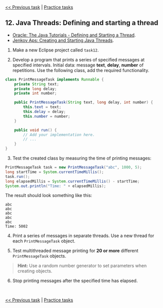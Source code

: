 [<< Previous task](task11.md) | [Practice tasks](readme.md#practice)

<span id="task_12"></span>
## 12. Java Threads: Defining and starting a thread

- [Oracle: The Java Tutorials - Defining and Starting a Thread](https://docs.oracle.com/javase/tutorial/essential/concurrency/runthread.html).
- [Jenkov Aps: Creating and Starting Java Threads](http://tutorials.jenkov.com/java-concurrency/creating-and-starting-threads.html).

1) Make a new Eclipse project called `task12`.

2) Develop a program that prints a series of specified messages at specified intervals. Initial data: message **text**, **delay**, **number** of repetitions. Use the following class, add the required functionality.

```java
class PrintMessageTask implements Runnable {
	private String text;
	private long delay;
	private int number;

	public PrintMessageTask(String text, long delay, int number) {
		this.text = text;
		this.delay = delay;
		this.number = number;
	}

	public void run() {
		// Add your implementation here.
		// ...
	}
}
```

3) Test the created class by measuring the time of printing messages:

```java
PrintMessageTask task = new PrintMessageTask("abc", 1000, 5);
long startTime = System.currentTimeMillis();
task.run();
long elapsedMillis = System.currentTimeMillis() - startTime;
System.out.println("Time: " + elapsedMillis);
```

The result should look something like this:

```
abc
abc
abc
abc
abc
Time: 5002
```

4) Print a series of messages in separate threads. Use a new thread for each `PrintMessageTask` object.

5) Test multithreaded message printing for **20 or more** different `PrintMessageTask` objects.

> **Hint:**  Use a random number generator to set parameters when creating objects.

6) Stop printing messages after the specified time has elapsed.

<br>

[<< Previous task](task11.md) | [Practice tasks](readme.md#practice)

